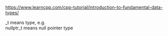 https://www.learncpp.com/cpp-tutorial/introduction-to-fundamental-data-types/

_t means type, e.g.  
nullptr_t means null pointer type